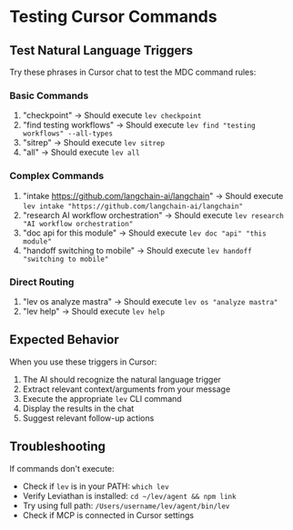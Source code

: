 # Testing Cursor Commands

## Test Natural Language Triggers

Try these phrases in Cursor chat to test the MDC command rules:

### Basic Commands

1. "checkpoint" → Should execute `lev checkpoint`
2. "find testing workflows" → Should execute `lev find "testing workflows" --all-types`
3. "sitrep" → Should execute `lev sitrep`
4. "all" → Should execute `lev all`

### Complex Commands

1. "intake https://github.com/langchain-ai/langchain" → Should execute `lev intake "https://github.com/langchain-ai/langchain"`
2. "research AI workflow orchestration" → Should execute `lev research "AI workflow orchestration"`
3. "doc api for this module" → Should execute `lev doc "api" "this module"`
4. "handoff switching to mobile" → Should execute `lev handoff "switching to mobile"`

### Direct Routing

1. "lev os analyze mastra" → Should execute `lev os "analyze mastra"`
2. "lev help" → Should execute `lev help`

## Expected Behavior

When you use these triggers in Cursor:

1. The AI should recognize the natural language trigger
2. Extract relevant context/arguments from your message
3. Execute the appropriate `lev` CLI command
4. Display the results in the chat
5. Suggest relevant follow-up actions

## Troubleshooting

If commands don't execute:

- Check if `lev` is in your PATH: `which lev`
- Verify Leviathan is installed: `cd ~/lev/agent && npm link`
- Try using full path: `/Users/username/lev/agent/bin/lev`
- Check if MCP is connected in Cursor settings
